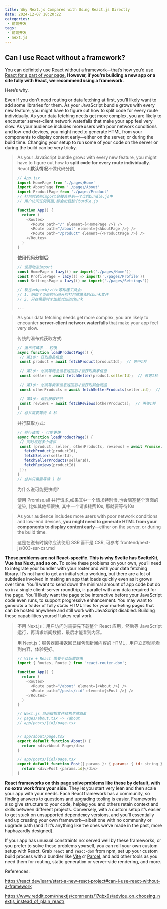 ```yaml
---
title: Why Next.js Compared with Using React.js Directly
date: 2024-12-07 18:20:22
categories:
 - 前端开发
tags:
 - 前端开发
 - next.js
---
```


## **Can I use React without a framework?** 

You can definitely use React without a framework—that’s how you’d [use React for a part of your page.](https://react.dev/learn/add-react-to-an-existing-project#using-react-for-a-part-of-your-existing-page) **However, if you’re building a new app or a site fully with React, we recommend using a framework.**

Here’s why.

Even if you don’t need routing or data fetching at first, you’ll likely want to add some libraries for them. As your JavaScript bundle grows with every new feature, you might have to figure out how to split code for every route individually. As your data fetching needs get more complex, you are likely to encounter server-client network waterfalls that make your app feel very slow. As your audience includes more users with poor network conditions and low-end devices, you might need to generate HTML from your components to display content early—either on the server, or during the build time. Changing your setup to run some of your code on the server or during the build can be very tricky.

> As your JavaScript bundle grows with every new feature, you might have to figure out how to **split code for every route individually**. 
> React **默认情况**不做代码分割, 
>
> ```js
> // App.jsx
> import HomePage from './pages/Home'
> import AboutPage from './pages/About'
> import ProductPage from './pages/Product'
> // 打包时这些import会被合并到一个大的bundle.js中
> // 用户访问任何页面,都会加载整个bundle.js
> 
> function App() {
>   return (
>     <Routes>
>       <Route path="/" element={<HomePage />} />
>       <Route path="/about" element={<AboutPage />} />
>       <Route path="/product" element={<ProductPage />} />
>     </Routes>
>   )
> }
> ```
>
> **使用代码分割后**:
>
> ```js
> // 使用动态import
> const HomePage = lazy(() => import('./pages/Home'))
> const ProfilePage = lazy(() => import('./pages/Profile'))
> const SettingsPage = lazy(() => import('./pages/Settings'))
> 
> // 现在webpack/vite等构建工具会:
> // 1. 把每个页面的代码分别打包成单独的chunk文件
> // 2. 只在需要时才加载对应的chunk
> 
> ...
> ```



>As your data fetching needs get more complex, you are likely to encounter **server-client network waterfalls** that make your app feel very slow.
>
>传统的瀑布式获取方式:
>
>```js
>// 瀑布式请求 - 较慢
>async function loadProductPage() {
>  // 第1步: 获取商品信息
>  const product = await fetchProduct(productId);  // 等待1秒
>  
>  // 第2步: 必须等商品信息返回后才能获取卖家信息
>  const seller = await fetchSeller(product.sellerId);  // 再等1秒
>  
>  // 第3步: 必须等卖家信息返回后才能获取其他商品
>  const otherProducts = await fetchSellerProducts(seller.id);  // 再等1秒
>  
>  // 第4步: 最后获取评价
>  const reviews = await fetchReviews(otherProducts);  // 再等1秒
>}
>// 总共需要等待 4 秒
>```
>
>并行获取方式:
>
>```js
>// 并行请求 - 可能更快
>async function loadProductPage() {
>  // 同时发起多个请求
>  const [product, seller, otherProducts, reviews] = await Promise.all([
>    fetchProduct(productId),
>    fetchSeller(sellerId),
>    fetchSellerProducts(sellerId),
>    fetchReviews(productId)
>  ]);
>}
>// 总共只需要等待 1 秒
>```
>
>为什么说可能更快呢?
>
>使用 Promise.all 并行请求,如果其中一个请求特别慢,也会阻塞整个页面的渲染, 比如其他都很快, 其中一个请求耗费10s, 那就要等待10s



> As your audience includes more users with poor network conditions and low-end devices, **you might need to generate HTML from your components to display content early**—either on the server, or during the build time. 
>
> 这是在说有时候你应该使用 SSR 而不是 CSR, 可参考 frontend/next-js/003-ssr-csr.md

**These problems are not React-specific. This is why Svelte has SvelteKit, Vue has Nuxt, and so on.** To solve these problems on your own, you’ll need to integrate your bundler with your router and with your data fetching library. It’s not hard to get an initial setup working, but there are a lot of subtleties involved in making an app that loads quickly even as it grows over time. You’ll want to send down the minimal amount of app code but do so in a single client–server roundtrip, in parallel with any data required for the page. You’ll likely want the page to be interactive before your JavaScript code even runs, to support progressive enhancement. You may want to generate a folder of fully static HTML files for your marketing pages that can be hosted anywhere and still work with JavaScript disabled. Building these capabilities yourself takes real work.

> 不用 Next.js：用户访问时需要先下载整个 React 应用，然后等 JavaScript 运行，再请求新闻数据，最后才能看到内容。
>
> 用 Next.js：服务器直接返回已经包含新闻内容的 HTML，用户立即就能看到内容，体验更好。
>
> ```js
> // Vite + React 需要手动配置路由
> import { Routes, Route } from 'react-router-dom';
> 
> function App() {
>   return (
>     <Routes>
>       <Route path="/about" element={<About />} />
>       <Route path="/posts/:id" element={<Post />} />
>     </Routes>
>   )
> }
> ```
>
> ```js
> // Next.js 自动根据文件结构生成路由
> // pages/about.tsx -> /about
> // app/posts/[id]/page.tsx
> 
> 
> // app/about/page.tsx
> export default function About() {
>   return <div>About Page</div>
> }
> 
> // app/posts/[id]/page.tsx
> export default function Post({ params }: { params: { id: string } }) {
>   return <div>Post {params.id}</div>
> }
> ```

**React frameworks on this page solve problems like these by default, with no extra work from your side.** They let you start very lean and then scale your app with your needs. Each React framework has a community, so finding answers to questions and upgrading tooling is easier. Frameworks also give structure to your code, helping you and others retain context and skills between different projects. Conversely, with a custom setup it’s easier to get stuck on unsupported dependency versions, and you’ll essentially end up creating your own framework—albeit one with no community or upgrade path (and if it’s anything like the ones we’ve made in the past, more haphazardly designed).

If your app has unusual constraints not served well by these frameworks, or you prefer to solve these problems yourself, you can roll your own custom setup with React. Grab `react` and `react-dom` from npm, set up your custom build process with a bundler like [Vite](https://vitejs.dev/) or [Parcel](https://parceljs.org/), and add other tools as you need them for routing, static generation or server-side rendering, and more.

References: 

https://react.dev/learn/start-a-new-react-project#can-i-use-react-without-a-framework

https://www.reddit.com/r/nextjs/comments/17qbx9s/advice_on_choosing_nextjs_instead_of_plain_react/